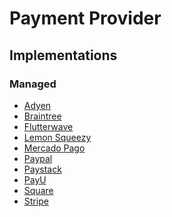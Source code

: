 # Payment Provider

<!--
PIX
Cartão de Crédito
Boleto
Split
-->

## Implementations

### Managed

- [Adyen](https://adyen.com)
- [Braintree](https://braintreepayments.com)
- [Flutterwave](https://flutterwave.com)
- [Lemon Squeezy](https://lemonsqueezy.com)
- [Mercado Pago](https://mercadopago.com.br)
- [Paypal](/paypal.md)
- [Paystack](https://paystack.com)
- [PayU](https://payu.com)
- [Square](https://squareup.com)
- [Stripe](/stripe/README.md)

<!--
https://poolpay.com.br/planos

https://zoop.com.br
https://paylivre.com
https://hopypay.com.br

Worldpay
NuPay
Klap
Getnet
Braspag
BS2
PagSeguro
Rede
Safrapay

https://paystack.com
https://klarna.com

https://appmax.com.br
https://cielo.com.br
https://ipag.com.br
https://pagaleve.com.br
https://pagar.me
https://parcelex.com.br
https://primefy.io
-->

<!--
https://github.com/bamotf/bamotf

Platforms

https://docs.malga.io
https://dev.iugu.com/docs
https://docs.yampi.com.br
https://docs.transfeera.dev
https://docs.dlocal.com

https://github.com/dlocal
https://github.com/jeny3g/paymee-pix-payments-node-nestjs
https://github.com/dsperax/pix-payment
https://github.com/VictorMagalhaesSales/microsservices-banks-parent
https://github.com/ivanmds/POC_EVENT_DRIVEN
https://github.com/tracontecnologia/ondw-2-server
-->

